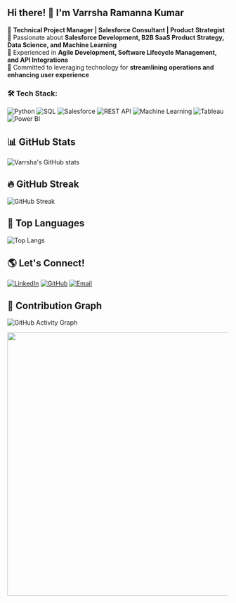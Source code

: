 
## Hi there! 👋 I'm Varrsha Ramanna Kumar
🔹 **Technical Project Manager | Salesforce Consultant | Product Strategist**  
🔹 Passionate about **Salesforce Development, B2B SaaS Product Strategy, Data Science, and Machine Learning**  
🔹 Experienced in **Agile Development, Software Lifecycle Management, and API Integrations**  
🔹 Committed to leveraging technology for **streamlining operations and enhancing user experience**  

### 🛠️ Tech Stack:
![Python](https://img.shields.io/badge/-Python-3776AB?style=flat-square&logo=python&logoColor=white)
![SQL](https://img.shields.io/badge/-SQL-4479A1?style=flat-square&logo=mysql&logoColor=white)
![Salesforce](https://img.shields.io/badge/-Salesforce-00A1E0?style=flat-square&logo=salesforce&logoColor=white)
![REST API](https://img.shields.io/badge/-REST%20API-02569B?style=flat-square&logo=postman&logoColor=white)
![Machine Learning](https://img.shields.io/badge/-Machine%20Learning-F7931E?style=flat-square&logo=pytorch&logoColor=white)
![Tableau](https://img.shields.io/badge/-Tableau-E97627?style=flat-square&logo=tableau&logoColor=white)
![Power BI](https://img.shields.io/badge/-Power%20BI-F2C811?style=flat-square&logo=powerbi&logoColor=black)


## 📊 GitHub Stats
![Varrsha's GitHub stats](https://github-readme-stats.vercel.app/api?username=Varsha-src&show_icons=true&theme=radical)

## 🔥 GitHub Streak
![GitHub Streak](https://github-readme-streak-stats.herokuapp.com/?user=Varsha-src&theme=radical)

## 🌟 Top Languages
![Top Langs](https://github-readme-stats.vercel.app/api/top-langs/?username=Varsha-src&layout=compact&theme=radical)


## 🌎 Let's Connect!
[![LinkedIn](https://img.shields.io/badge/-LinkedIn-0077B5?style=flat-square&logo=linkedin&logoColor=white)](https://www.linkedin.com/in/vrk15797/)
[![GitHub](https://img.shields.io/badge/-GitHub-181717?style=flat-square&logo=github&logoColor=white)](https://github.com/Varsha-src)
[![Email](https://img.shields.io/badge/-Email-D14836?style=flat-square&logo=gmail&logoColor=white)](mailto:varshujul15@gmail.com)


## 🚀 Contribution Graph
![GitHub Activity Graph](https://github-readme-activity-graph.vercel.app/graph?username=Varsha-src&theme=react-dark)

<p align="center">
  <img src="https://media.giphy.com/media/xT9IgzoKnwFNmISR8I/giphy.gif" width="600">
</p>



<!--
**Varsha-src/Varsha-src** is a ✨ _special_ ✨ repository because its `README.md` (this file) appears on your GitHub profile.

Here are some ideas to get you started:

- 🔭 I’m currently working on ...
- 🌱 I’m currently learning ...
- 👯 I’m looking to collaborate on ...
- 🤔 I’m looking for help with ...
- 💬 Ask me about ...
- 📫 How to reach me: ...
- 😄 Pronouns: ...
- ⚡ Fun fact: ...
-->
